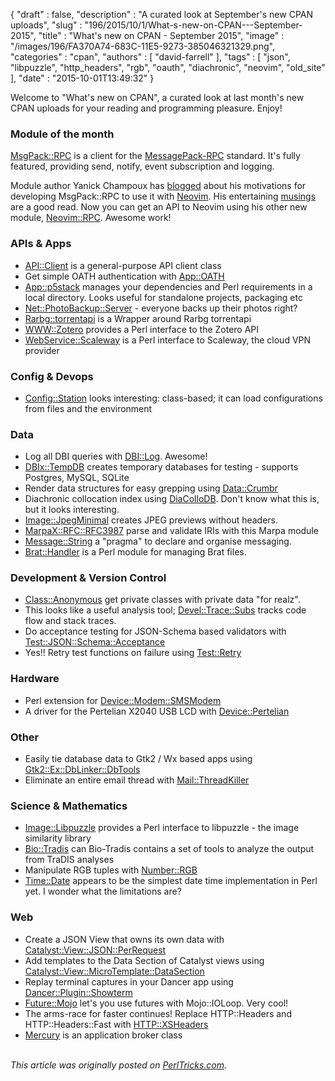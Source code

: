 {
   "draft" : false,
   "description" : "A curated look at September's new CPAN uploads",
   "slug" : "196/2015/10/1/What-s-new-on-CPAN---September-2015",
   "title" : "What's new on CPAN - September 2015",
   "image" : "/images/196/FA370A74-683C-11E5-9273-385046321329.png",
   "categories" : "cpan",
   "authors" : [
      "david-farrell"
   ],
   "tags" : [
      "json",
      "libpuzzle",
      "http_headers",
      "rgb",
      "oauth",
      "diachronic",
      "neovim",
      "old_site"
   ],
   "date" : "2015-10-01T13:49:32"
}


Welcome to "What's new on CPAN", a curated look at last month's new CPAN uploads for your reading and programming pleasure. Enjoy!

### Module of the month

[MsgPack::RPC](https://metacpan.org/pod/MsgPack::RPC) is a client for the [MessagePack-RPC](https://github.com/msgpack-rpc/msgpack-rpc/blob/master/spec.md) standard. It's fully featured, providing send, notify, event subscription and logging.

Module author Yanick Champoux has [blogged](http://techblog.babyl.ca/entry/neovim-part-1) about his motivations for developing MsgPack::RPC to use it with [Neovim](https://github.com/neovim/neovim). His entertaining [musings](http://techblog.babyl.ca/entry/neovim-way-to-go) are a good read. Now you can get an API to Neovim using his other new module, [Neovim::RPC](https://metacpan.org/pod/Neovim::RPC). Awesome work!

### APIs & Apps

-   [API::Client](https://metacpan.org/pod/API::Client) is a general-purpose API client class
-   Get simple OATH authentication with [App::OATH](https://metacpan.org/pod/App::OATH)
-   [App::p5stack](https://metacpan.org/pod/App::p5stack) manages your dependencies and Perl requirements in a local directory. Looks useful for standalone projects, packaging etc
-   [Net::PhotoBackup::Server](https://metacpan.org/pod/Net::PhotoBackup::Server) - everyone backs up their photos right?
-   [Rarbg::torrentapi](https://metacpan.org/pod/Rarbg::torrentapi) is a Wrapper around Rarbg torrentapi
-   [WWW::Zotero](https://metacpan.org/pod/WWW::Zotero) provides a Perl interface to the Zotero API
-   [WebService::Scaleway](https://metacpan.org/pod/WebService::Scaleway) is a Perl interface to Scaleway, the cloud VPN provider

### Config & Devops

-   [Config::Station](https://metacpan.org/pod/Config::Station) looks interesting: class-based; it can load configurations from files and the environment

### Data

-   Log all DBI queries with [DBI::Log](https://metacpan.org/pod/DBI::Log). Awesome!
-   [DBIx::TempDB](https://metacpan.org/pod/DBIx::TempDB) creates temporary databases for testing - supports Postgres, MySQL, SQLite
-   Render data structures for easy grepping using [Data::Crumbr](https://metacpan.org/pod/Data::Crumbr)
-   Diachronic collocation index using [DiaColloDB](https://metacpan.org/pod/DiaColloDB). Don't know what this is, but it looks interesting.
-   [Image::JpegMinimal](https://metacpan.org/pod/Image::JpegMinimal) creates JPEG previews without headers.
-   [MarpaX::RFC::RFC3987](https://metacpan.org/pod/MarpaX::RFC::RFC3987) parse and validate IRIs with this Marpa module
-   [Message::String](https://metacpan.org/pod/Message::String) a "pragma" to declare and organise messaging.
-   [Brat::Handler](https://metacpan.org/pod/Brat::Handler) is a Perl module for managing Brat files.

### Development & Version Control

-   [Class::Anonymous](https://metacpan.org/pod/Class::Anonymous) get private classes with private data "for realz".
-   This looks like a useful analysis tool; [Devel::Trace::Subs](https://metacpan.org/pod/Devel::Trace::Subs) tracks code flow and stack traces.
-   Do acceptance testing for JSON-Schema based validators with [Test::JSON::Schema::Acceptance](https://metacpan.org/pod/Test::JSON::Schema::Acceptance)
-   Yes!! Retry test functions on failure using [Test::Retry](https://metacpan.org/pod/Test::Retry)

### Hardware

-   Perl extension for [Device::Modem::SMSModem](https://metacpan.org/pod/Device::Modem::SMSModem)
-   A driver for the Pertelian X2040 USB LCD with [Device::Pertelian](https://metacpan.org/pod/Device::Pertelian)

### Other

-   Easily tie database data to Gtk2 / Wx based apps using [Gtk2::Ex::DbLinker::DbTools](https://metacpan.org/pod/Gtk2::Ex::DbLinker::DbTools)
-   Eliminate an entire email thread with [Mail::ThreadKiller](https://metacpan.org/pod/Mail::ThreadKiller)

### Science & Mathematics

-   [Image::Libpuzzle](https://metacpan.org/pod/Image::Libpuzzle) provides a Perl interface to libpuzzle - the image similarity library
-   [Bio::Tradis](https://metacpan.org/pod/Bio::Tradis) can Bio-Tradis contains a set of tools to analyze the output from TraDIS analyses
-   Manipulate RGB tuples with [Number::RGB](https://metacpan.org/pod/Number::RGB)
-   [Time::Date](https://metacpan.org/pod/Time::Date) appears to be the simplest date time implementation in Perl yet. I wonder what the limitations are?

### Web

-   Create a JSON View that owns its own data with [Catalyst::View::JSON::PerRequest](https://metacpan.org/pod/Catalyst::View::JSON::PerRequest)
-   Add templates to the Data Section of Catalyst views using [Catalyst::View::MicroTemplate::DataSection](https://metacpan.org/pod/Catalyst::View::MicroTemplate::DataSection)
-   Replay terminal captures in your Dancer app using [Dancer::Plugin::Showterm](https://metacpan.org/pod/Dancer::Plugin::Showterm)
-   [Future::Mojo](https://metacpan.org/pod/Future::Mojo) let's you use futures with Mojo::IOLoop. Very cool!
-   The arms-race for faster continues! Replace HTTP::Headers and HTTP::Headers::Fast with [HTTP::XSHeaders](https://metacpan.org/pod/HTTP::XSHeaders)
-   [Mercury](https://metacpan.org/pod/Mercury) is an application broker class


\
*This article was originally posted on [PerlTricks.com](http://perltricks.com).*
